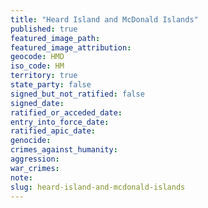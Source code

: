 ```yaml
---
title: "Heard Island and McDonald Islands"
published: true
featured_image_path:
featured_image_attribution:
geocode: HMD
iso_code: HM
territory: true
state_party: false
signed_but_not_ratified: false
signed_date:
ratified_or_acceded_date:
entry_into_force_date:
ratified_apic_date:
genocide:
crimes_against_humanity:
aggression:
war_crimes:
note:
slug: heard-island-and-mcdonald-islands
---
```

